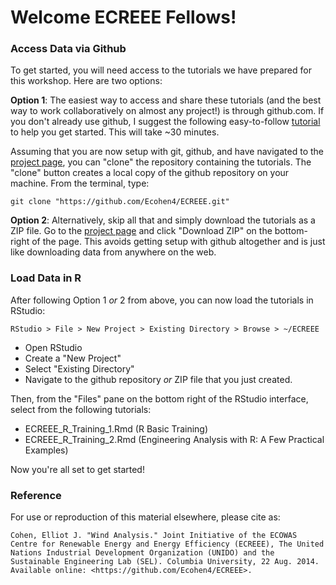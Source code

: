 # Welcome ECREEE Fellows!

### Access Data via Github
To get started, you will need access to the tutorials we have prepared for this workshop.  Here are two options:

**Option 1**: The easiest way to access and share these tutorials (and the best way to work collaboratively on almost any project!) is through github.com.  If you don't already use github, I suggest the following easy-to-follow [tutorial](http://readwrite.com/2013/09/30/understanding-github-a-journey-for-beginners-part-1) to help you get started. This will take ~30 minutes.

Assuming that you are now setup with git, github, and have navigated to the [project page](https://github.com/Ecohen4/ECREEE), you can "clone" the repository containing the tutorials.  The "clone" button creates a local copy of the github repository on your machine. From the terminal, type:

	git clone "https://github.com/Ecohen4/ECREEE.git"

**Option 2**: Alternatively, skip all that and simply download the tutorials as a ZIP file. 
Go to the [project page](https://github.com/Ecohen4/ECREEE) and click "Download ZIP" on the bottom-right of the page. This avoids getting setup with github altogether and is just like downloading data from anywhere on the web.

### Load Data in R
After following Option 1 _or_ 2 from above, you can now load the tutorials in RStudio:
	
	RStudio > File > New Project > Existing Directory > Browse > ~/ECREEE

* Open RStudio
* Create a "New Project"
* Select "Existing Directory"
* Navigate to the github repository _or_ ZIP file that you just created.

Then, from the "Files" pane on the bottom right of the RStudio interface, select from the following tutorials:

* ECREEE_R_Training_1.Rmd  (R Basic Training)
* ECREEE_R_Training_2.Rmd (Engineering Analysis with R: A Few Practical Examples)

Now you're all set to get started!

### Reference
For use or reproduction of this material elsewhere, please cite as:

	Cohen, Elliot J. "Wind Analysis." Joint Initiative of the ECOWAS Centre for Renewable Energy and Energy Efficiency (ECREEE), The United Nations Industrial Development Organization (UNIDO) and the Sustainable Engineering Lab (SEL). Columbia University, 22 Aug. 2014. Available online: <https://github.com/Ecohen4/ECREEE>.


